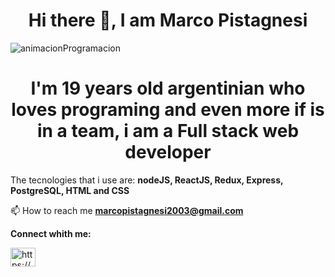 <h1 align="center">Hi there 👋, I am Marco Pistagnesi</h1>

<img align="center" src="https://static.wixstatic.com/media/669128_ec1c7a78e9694aec8a07c2e48b292ae1~mv2.gif" alt="animacionProgramacion"/>
  
<h1 align="center">I'm 19 years old argentinian who loves programing and even more if is in a team, i am a Full stack web developer</h1>

The tecnologies that i use are: **nodeJS, ReactJS, Redux, Express, PostgreSQL, HTML and CSS**

📫 How to reach me **marcopistagnesi2003@gmail.com**

**Connect whith me:** 
<p>
  <a href="https://linkedin.com/in/marco-pistagnesi-0a3993243/" target="_blank"><img align="center" src="https://cdn.jsdelivr.net/npm/simpleicons@3.0.1/icons/linkedin.svg" alt="https://www.linkedin.com/in/marco-pistagnesi-0a3993243/" height="30" width="40" /></a>
</p>

